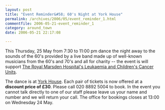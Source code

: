 ```yaml
---
layout: post
title: "Event Reminder&#58; 60's Night at York House"
permalink: /archives/2006/05/event_reminder_1.html
commentfile: 2006-05-21-event_reminder_1
category: around_town
date: 2006-05-21 22:17:08

---
```


This Thursday, 25 May from 7:30 to 11:00 pm dance the night away to the sounds of the 60's provided by a live band made up of well-known musicians from the 60's and 70's and all for charity -- the event is will support [The Royal Marsden Hospital's Leukaemia and Children's Cancer Units](/event/Concert/200604091508).

The dance is at [York House](/directory/historic_house/200508171541). Each pair of tickets is now offered at a **discount price of £30**. Please call 020 8892 5004 to book. In the event you cannot talk directly to one of our staff please leave us your name and number and we will return your call. The office for bookings closes at 13:00 on Wednesday 24 May.
